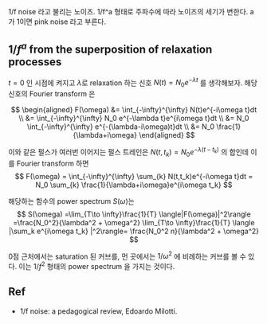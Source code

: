 
1/f noise 라고 불리는 노이즈. 1/f^a 형태로 주파수에 따라 노이즈의 세기가 변한다. a 가 1이면 pink noise 라고 부른다.

## $1/f^{a}$ from the superposition of relaxation processes

$t=0$ 인 시점에 켜지고 $\lambda$로 relaxation 하는 신호 $N(t)=N_0 e^{-\lambda t}$ 를 생각해보자. 해당 신호의 Fourier transform 은

$$
\begin{aligned}
F(\omega) &= \int_{-\infty}^{\infty} N(t)e^{-i\omega t}dt \\
&= \int_{-\infty}^{\infty} N_0 e^{-\lambda t}e^{i\omega t}dt \\
&= N_0 \int_{-\infty}^{\infty} e^{-(\lambda-i\omega)t}dt \\
&= N_0 \frac{1}{\lambda+i\omega}
\end{aligned}
$$

이와 같은 펄스가 여러번 이어지는 펄스 트레인은 $N(t,t_k) = N_0 e^{-\lambda(t-t_k)}$ 의 합인데 이를 Fourier transform 하면
$$
F(\omega) = \int_{-\infty}^{\infty} \sum_{k} N(t,t_k)e^{-i\omega t}dt = N_0 \sum_{k} \frac{1}{\lambda+i\omega}e^{i\omega t_k}
$$

해당하는 함수의 power spectrum $S(\omega)$는
$$
S(\omega) =\lim_{T\to \infty}\frac{1}{T} \langle|F(\omega)|^2\rangle =\frac{N_0^2}{\lambda^2 + \omega^2} \lim_{T\to \infty}\frac{1}{T} \langle |\sum_k e^{i\omega t_k} |^2\rangle= \frac{N_0^2 n}{\lambda^2 + \omega^2}
$$

0점 근처에서는 saturation 된 커브를, 먼 곳에서는 $1/\omega^2$ 에 비례하는 커브를 볼 수 있다. 이는 $1/f^2$ 형태의 power spectrum 을 가지는 것이다.


## Ref

- 1/f noise: a pedagogical review, Edoardo Milotti.